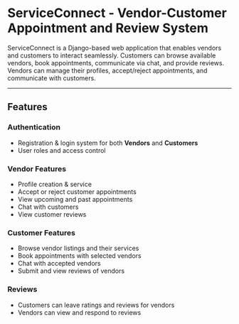 # ServiceConnect - Vendor-Customer Appointment and Review System

ServiceConnect is a Django-based web application that enables vendors and customers to interact seamlessly. Customers can browse available vendors, book appointments, communicate via chat, and provide reviews. Vendors can manage their profiles, accept/reject appointments, and communicate with customers.

---

## Features

### Authentication
- Registration & login system for both **Vendors** and **Customers**
- User roles and access control

### Vendor Features
- Profile creation & service 
- Accept or reject customer appointments
- View upcoming and past appointments
- Chat with customers
- View customer reviews

### Customer Features
- Browse vendor listings and their services
- Book appointments with selected vendors
- Chat with accepted vendors
- Submit and view reviews of vendors

### Reviews
- Customers can leave ratings and reviews for vendors
- Vendors can view and respond to reviews




